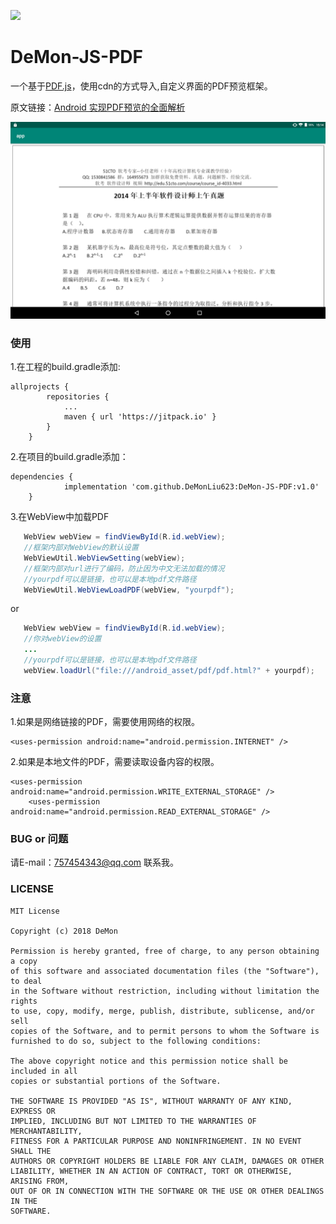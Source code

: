 [![](https://jitpack.io/v/DeMonLiu623/DeMon-JS-PDF.svg)](https://jitpack.io/#DeMonLiu623/DeMon-JS-PDF)

# DeMon-JS-PDF
一个基于[PDF.js](http://mozilla.github.io/pdf.js/)，使用cdn的方式导入,自定义界面的PDF预览框架。

原文链接：[Android 实现PDF预览的全面解析](https://blog.csdn.net/DeMonliuhui/article/details/81185611)  

![Effect](https://raw.githubusercontent.com/DeMonLiu623/DeMon-JS-PDF/master/img/demo.png)

### 使用

1.在工程的build.gradle添加:
```
allprojects {
		repositories {
			...
			maven { url 'https://jitpack.io' }
		}
	}
```

2.在项目的build.gradle添加：
```
dependencies {
	        implementation 'com.github.DeMonLiu623:DeMon-JS-PDF:v1.0'
	}
```

3.在WebView中加载PDF

```java
   WebView webView = findViewById(R.id.webView);
   //框架内部对WebView的默认设置
   WebViewUtil.WebViewSetting(webView);
   //框架内部对url进行了编码，防止因为中文无法加载的情况
   //yourpdf可以是链接，也可以是本地pdf文件路径
   WebViewUtil.WebViewLoadPDF(webView, "yourpdf");
```

or

```java
   WebView webView = findViewById(R.id.webView);
   //你对webView的设置
   ...
   //yourpdf可以是链接，也可以是本地pdf文件路径
   webView.loadUrl("file:///android_asset/pdf/pdf.html?" + yourpdf);
```

### 注意

1.如果是网络链接的PDF，需要使用网络的权限。

```
<uses-permission android:name="android.permission.INTERNET" />
```
2.如果是本地文件的PDF，需要读取设备内容的权限。

```
<uses-permission android:name="android.permission.WRITE_EXTERNAL_STORAGE" />
    <uses-permission android:name="android.permission.READ_EXTERNAL_STORAGE" />
```

### BUG or 问题
请E-mail：757454343@qq.com 联系我。

### LICENSE

```
MIT License

Copyright (c) 2018 DeMon

Permission is hereby granted, free of charge, to any person obtaining a copy
of this software and associated documentation files (the "Software"), to deal
in the Software without restriction, including without limitation the rights
to use, copy, modify, merge, publish, distribute, sublicense, and/or sell
copies of the Software, and to permit persons to whom the Software is
furnished to do so, subject to the following conditions:

The above copyright notice and this permission notice shall be included in all
copies or substantial portions of the Software.

THE SOFTWARE IS PROVIDED "AS IS", WITHOUT WARRANTY OF ANY KIND, EXPRESS OR
IMPLIED, INCLUDING BUT NOT LIMITED TO THE WARRANTIES OF MERCHANTABILITY,
FITNESS FOR A PARTICULAR PURPOSE AND NONINFRINGEMENT. IN NO EVENT SHALL THE
AUTHORS OR COPYRIGHT HOLDERS BE LIABLE FOR ANY CLAIM, DAMAGES OR OTHER
LIABILITY, WHETHER IN AN ACTION OF CONTRACT, TORT OR OTHERWISE, ARISING FROM,
OUT OF OR IN CONNECTION WITH THE SOFTWARE OR THE USE OR OTHER DEALINGS IN THE
SOFTWARE.

```